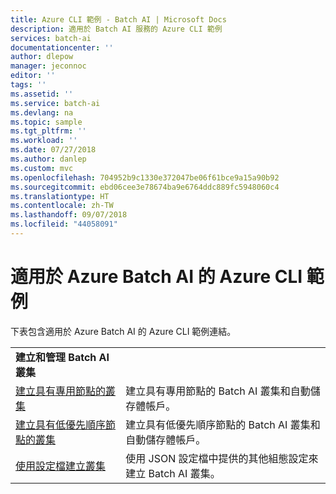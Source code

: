 ```yaml
---
title: Azure CLI 範例 - Batch AI | Microsoft Docs
description: 適用於 Batch AI 服務的 Azure CLI 範例
services: batch-ai
documentationcenter: ''
author: dlepow
manager: jeconnoc
editor: ''
tags: ''
ms.assetid: ''
ms.service: batch-ai
ms.devlang: na
ms.topic: sample
ms.tgt_pltfrm: ''
ms.workload: ''
ms.date: 07/27/2018
ms.author: danlep
ms.custom: mvc
ms.openlocfilehash: 704952b9c1330e372047be06f61bce9a15a90b92
ms.sourcegitcommit: ebd06cee3e78674ba9e6764ddc889fc5948060c4
ms.translationtype: HT
ms.contentlocale: zh-TW
ms.lasthandoff: 09/07/2018
ms.locfileid: "44058091"
---
```

# <a name="azure-cli-examples-for-azure-batch-ai"></a>適用於 Azure Batch AI 的 Azure CLI 範例

下表包含適用於 Azure Batch AI 的 Azure CLI 範例連結。

|  |  |
|---|---|
|**建立和管理 Batch AI 叢集**||
| [建立具有專用節點的叢集](./scripts/batch-ai-cli-sample-create-cluster-dedicated.md) | 建立具有專用節點的 Batch AI 叢集和自動儲存體帳戶。 |
| [建立具有低優先順序節點的叢集](./scripts/batch-ai-cli-sample-create-cluster-low-priority.md) | 建立具有低優先順序節點的 Batch AI 叢集和自動儲存體帳戶。 |
| [使用設定檔建立叢集](./scripts/batch-ai-cli-sample-create-cluster-config-file.md) | 使用 JSON 設定檔中提供的其他組態設定來建立 Batch AI 叢集。 |